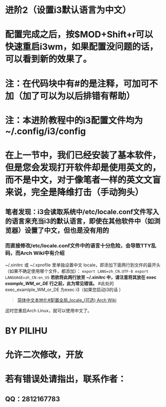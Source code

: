 #                                                                       进阶2（设置i3默认语言为中文）

# 配置完成之后，按$MOD+Shift+r可以快速重启i3wm，如果配置没问题的话，可以看到新的效果了。

# 注：在代码块中有#的是注释，可加可不加（加了可以为以后排错有帮助）
# 注：本进阶教程中的i3配置文件均为~/.config/i3/config

# 在上一节中，我们已经安装了基本软件，但是您会发现打开软件却是使用英文的，而不是中文，对于像笔者一样的英文文盲来说，完全是降维打击（手动狗头）

## 笔者发现：i3会读取系统中/etc/locale.conf文件写入的语言来充当i3的默认语言，即使在其他软件中（如浏览器）设置了中文，但也是没有用的
### 而直接修改/etc/locale.conf文件中的语言十分危险，会导致TTY乱码，而Arch Wiki中有介绍
~/.xinitrc 或 ~/.xprofile 里单独设置中文 locale，即添加下面两行到文件的最开头（如果不确定使用哪个文件，都添加）：
`
export LANG=zh_CN.UTF-8
export LANGUAGE=zh_CN:en_US
`
 **若欲将此两行放至 ~/.xinitrc 中，请注意将其放在 exec _example_WM_or_DE_ 行之前，此为常见错误。** #此处的exec_examlple_WM_or_DE 为exec i3（如果您启动i3的话 ）

> [简体中文本地化#配置全局_locale_(可选) Arch Wiki](https://wiki.archlinuxcn.org/wiki/简体中文本地化#配置全局_locale_(可选))

这时您重启Arch Linux，就可以使用中文了。

# **BY PILIHU**
# **允许二次修改，开放**
# **若有错误处请指出，联系作者：**
## **QQ：2812167783**